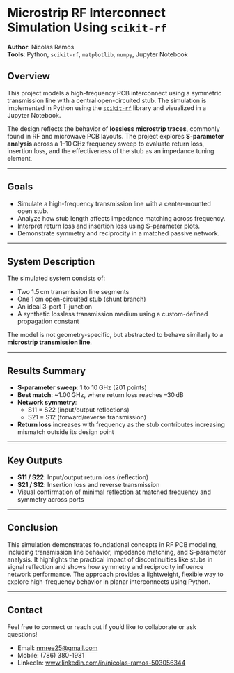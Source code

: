 # Microstrip RF Interconnect Simulation Using `scikit-rf`

**Author**: Nicolas Ramos  
**Tools**: Python, `scikit-rf`, `matplotlib`, `numpy`, Jupyter Notebook

## Overview

This project models a high-frequency PCB interconnect using a symmetric transmission line with a central open-circuited stub. The simulation is implemented in Python using the [`scikit-rf`](https://scikit-rf.readthedocs.io/en/latest/) library and visualized in a Jupyter Notebook. 

The design reflects the behavior of **lossless microstrip traces**, commonly found in RF and microwave PCB layouts. The project explores **S-parameter analysis** across a 1–10 GHz frequency sweep to evaluate return loss, insertion loss, and the effectiveness of the stub as an impedance tuning element.

---

## Goals

- Simulate a high-frequency transmission line with a center-mounted open stub.
- Analyze how stub length affects impedance matching across frequency.
- Interpret return loss and insertion loss using S-parameter plots.
- Demonstrate symmetry and reciprocity in a matched passive network.

---

## System Description

The simulated system consists of:
- Two 1.5 cm transmission line segments
- One 1 cm open-circuited stub (shunt branch)
- An ideal 3-port T-junction
- A synthetic lossless transmission medium using a custom-defined propagation constant

The model is not geometry-specific, but abstracted to behave similarly to a **microstrip transmission line**.

---

## Results Summary

- **S-parameter sweep**: 1 to 10 GHz (201 points)
- **Best match**: ~1.00 GHz, where return loss reaches –30 dB
- **Network symmetry**:
  - S11 = S22 (input/output reflections)
  - S21 = S12 (forward/reverse transmission)
- **Return loss** increases with frequency as the stub contributes increasing mismatch outside its design point

---

## Key Outputs

- **S11 / S22**: Input/output return loss (reflection)
- **S21 / S12**: Insertion loss and reverse transmission
- Visual confirmation of minimal reflection at matched frequency and symmetry across ports

---

## Conclusion
This simulation demonstrates foundational concepts in RF PCB modeling, including transmission line behavior, impedance matching, and S-parameter analysis. It highlights the practical impact of discontinuities like stubs in signal reflection and shows how symmetry and reciprocity influence network performance. The approach provides a lightweight, flexible way to explore high-frequency behavior in planar interconnects using Python.

---

## Contact
Feel free to connect or reach out if you’d like to collaborate or ask questions!
- Email: nmree25@gmail.com
- Mobile: (786) 380-1981
- LinkedIn: www.linkedin.com/in/nicolas-ramos-503056344
